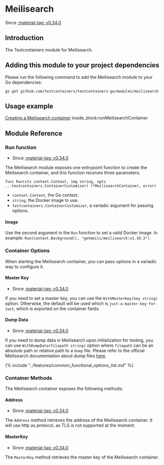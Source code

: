 # Meilisearch

Since <a href="https://github.com/testcontainers/testcontainers-go/releases/tag/v0.34.0"><span class="tc-version">:material-tag: v0.34.0</span></a>

## Introduction

The Testcontainers module for Meilisearch.

## Adding this module to your project dependencies

Please run the following command to add the Meilisearch module to your Go dependencies:

```
go get github.com/testcontainers/testcontainers-go/modules/meilisearch
```

## Usage example

<!--codeinclude-->
[Creating a Meilisearch container](../../modules/meilisearch/examples_test.go) inside_block:runMeilisearchContainer
<!--/codeinclude-->

## Module Reference

### Run function

- Since <a href="https://github.com/testcontainers/testcontainers-go/releases/tag/v0.34.0"><span class="tc-version">:material-tag: v0.34.0</span></a>

The Meilisearch module exposes one entrypoint function to create the Meilisearch container, and this function receives three parameters:

```golang
func Run(ctx context.Context, img string, opts ...testcontainers.ContainerCustomizer) (*MeilisearchContainer, error)
```

- `context.Context`, the Go context.
- `string`, the Docker image to use.
- `testcontainers.ContainerCustomizer`, a variadic argument for passing options.

#### Image

Use the second argument in the `Run` function to set a valid Docker image.
In example: `Run(context.Background(), "getmeili/meilisearch:v1.10.3")`.

### Container Options

When starting the Meilisearch container, you can pass options in a variadic way to configure it.

#### Master Key

- Since <a href="https://github.com/testcontainers/testcontainers-go/releases/tag/v0.34.0"><span class="tc-version">:material-tag: v0.34.0</span></a>

If you need to set a master key, you can use the `WithMasterKey(key string)` option. Otherwise, the default will be used which is `just-a-master-key-for-test`, which is exported on the container fields.

#### Dump Data

- Since <a href="https://github.com/testcontainers/testcontainers-go/releases/tag/v0.34.0"><span class="tc-version">:material-tag: v0.34.0</span></a>

If you need to dump data in Meilisearch upon initialization for testing, you can use `WithDumpData(filepath string)` option where `filepath` can be an absolute path or relative path to a `dump` file. Please refer to the official Meilisearch documentation about dump files [here](https://www.meilisearch.com/docs/learn/advanced/snapshots_vs_dumps#dumps).

{% include "../features/common_functional_options_list.md" %}

### Container Methods

The Meilisearch container exposes the following methods:

#### Address

- Since <a href="https://github.com/testcontainers/testcontainers-go/releases/tag/v0.34.0"><span class="tc-version">:material-tag: v0.34.0</span></a>

The `Address` method retrieves the address of the Meilisearch container.
It will use http as protocol, as TLS is not supported at the moment.

#### MasterKey

- Since <a href="https://github.com/testcontainers/testcontainers-go/releases/tag/v0.34.0"><span class="tc-version">:material-tag: v0.34.0</span></a>

The `MasterKey` method retrieves the master key of the Meilisearch container.
